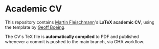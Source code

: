 # Academic CV

This repository contains [Martin Fleischmann](https://martinfleischmann.net/)'s **LaTeX academic CV**, using the template by [Geoff Boeing](https://github.com/gboeing/cv).

The CV's TeX file is **automatically compiled** to PDF and published whenever a commit is pushed to the main branch, via GHA workflow.